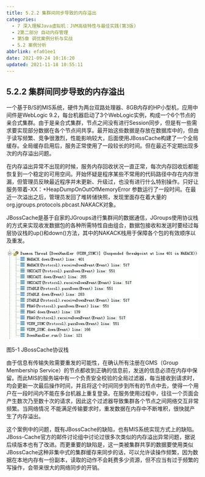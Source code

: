 ```yaml
---
title: 5.2.2 集群间同步导致的内存溢出
categories: 
  - 7 深入理解Java虛拟机：JVM高级特性与最佳实践(第3版)
  - 2第二部分 自动内存管理
  - 第5章 调优案例分析与实战
  - 5.2 案例分析
abbrlink: efa01ee1
date: 2021-09-24 10:16:20
updated: 2021-11-18 10:55:11
---
```

## 5.2.2 集群间同步导致的内存溢出
一个基于B/S的MIS系统，硬件为两台双路处理器、8GB内存的HP小型机，应用中间件是WebLogic 9.2，每台机器启动了3个WebLogic实例，构成一个6个节点的亲合式集群。由于是亲合式集群，节点之间没有进行Session同步，但是有一些需求要实现部分数据在各个节点间共享。最开始这些数据是存放在数据库中的，但由于读写频繁、竞争很激烈，性能影响较大，后面使用JBossCache构建了一个全局缓存。全局缓存启用后，服务正常使用了一段较长的时间。但在最近不定期出现多次的内存溢出问题。

在内存溢出异常不出现的时候，服务内存回收状况一直正常，每次内存回收后都能恢复到一个稳定的可用空间。开始怀疑是程序某些不常用的代码路径中存在内存泄漏，但管理员反映最近程序并未更新、升级过，也没有进行什么特别操作。只好让服务带着-XX：+HeapDumpOnOutOfMemoryError 参数运行了一段时间。在最近一次溢出之后，管理员发回了堆转储快照，发现里面存在着大量的org.jgroups.protocols.pbcast.NAKACK对象。

JBossCache是基于自家的JGroups进行集群间的数据通信，JGroups使用协议栈的方式来实现收发数据包的各种所需特性自由组合，数据包接收和发送时要经过每层协议栈的up()和down()方法，其中的NAKACK栈用于保障各个包的有效顺序以及重发。

![image-20210919110644451](https://raw.githubusercontent.com/lanlan2017/images/master/Blog/2021/09/20210919110644.png)

图5-1 JBossCache协议栈

由于信息有传输失败需要重发的可能性，在确认所有注册在GMS（Group Membership Service）的节点都收到正确的信息前，发送的信息必须在内存中保留。而此MIS的服务端中有一个负责安全校验的全局过滤器，每当接收到请求时，均会更新一次最后操作时间，并且将这个时间同步到所有的节点中去，使得一个用户在一段时间内不能在多台机器上重复登录。在服务使用过程中，往往一个页面会产生数次乃至数十次的请求，因此这个过滤器导致集群各个节点之间网络交互非常频繁。当网络情况
不能满足传输要求时，重发数据在内存中不断堆积，很快就产生了内存溢出。

这个案例中的问题，既有JBossCache的缺陷，也有MIS系统实现方式上的缺陷。JBoss-Cache官方的邮件讨论组中讨论过很多次类似的内存溢出异常问题，据说后续版本也有了改进。而更重要的缺陷是，这一类被集群共享的数据要使用类似JBossCache这种非集中式的集群缓存来同步的话，可以允许读操作频繁，因为数据在本地内存有一份副本，读取的动作不会耗费多少资源，但不应当有过于频繁的写操作，会带来很大的网络同步的开销。

